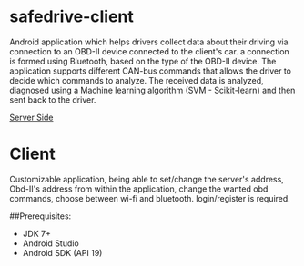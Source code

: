 # safedrive-client

Android application which helps drivers collect data about their driving via connection to an OBD-II device
connected to the client's car.
a connection is formed using Bluetooth, based on the type of the OBD-II device.
The application supports different CAN-bus commands that allows the driver to decide which commands to analyze.
The received data is analyzed, diagnosed using a Machine learning algorithm (SVM - Scikit-learn) and then sent back to the driver.

[Server Side](https://github.com/taldarchi/safedrive-server)

# Client

Customizable application, being able to set/change the server's address, Obd-II's address from within the 
application, change the wanted obd commands, choose between wi-fi and bluetooth.
login/register is required.

##Prerequisites:
- JDK 7+
- Android Studio
- Android SDK (API 19)
